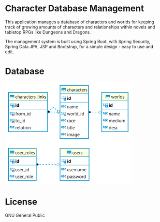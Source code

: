 # Character Database Management #

This application manages a database of characters and worlds for keeping track of growing amounts of characters and relationships within novels and tabletop RPGs like Dungeons and Dragons.

The management system is built using Spring Boot, with Spring Security, Spring Data JPA, JSP and Bootstrap, for a simple design - easy to use and edit.

# Database

![ER Diagram](docs/ER.png)

# License

GNU General Public
